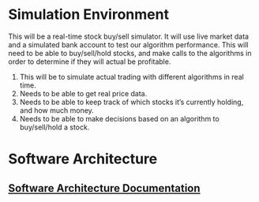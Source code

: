 # Simulation Environment

This will be a real-time stock buy/sell simulator. It will use live market data and a simulated bank account to test our algorithm performance. This will need to
be able to buy/sell/hold stocks, and make calls to the algorithms in order to determine if they will actual be profitable.

1. This will be to simulate actual trading with different algorithms in real time.
2. Needs to be able to get real price data.
3. Needs to be able to keep track of which stocks it’s currently holding, and how much money.
4. Needs to be able to make decisions based on an algorithm to buy/sell/hold a stock.

# Software Architecture

## [Software Architecture Documentation](docs/SAD.md)